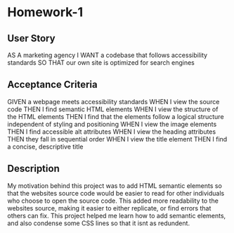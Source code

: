 # Homework-1

## User Story

AS A marketing agency
I WANT a codebase that follows accessibility standards
SO THAT our own site is optimized for search engines


## Acceptance Criteria 

GIVEN a webpage meets accessibility standards
WHEN I view the source code
THEN I find semantic HTML elements
WHEN I view the structure of the HTML elements
THEN I find that the elements follow a logical structure independent of styling and positioning
WHEN I view the image elements
THEN I find accessible alt attributes
WHEN I view the heading attributes
THEN they fall in sequential order
WHEN I view the title element
THEN I find a concise, descriptive title

## Description

My motivation behind this project was to add HTML semantic elements so that the websites source code would be easier to read for other individuals who choose to open the source code. This added more readability to the websites source, making it easier to either replicate, or find errors that others can fix. This project helped me learn how to add semantic elements, and also condense some CSS lines so that it isnt as redundent.

